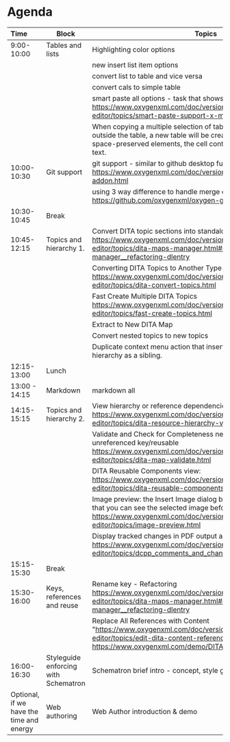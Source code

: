# Agenda

| Time | Block | Topics |
|:------|-------|--------|
| 9:00-10:00 | Tables and lists | Highlighting color options |
||| new insert list item options |
||| convert list to table and vice versa |
||| convert cals to simple table |
||| smart paste all options - task that shows every option https://www.oxygenxml.com/doc/versions/21.1/ug-editor/topics/smart-paste-support-x-modes2.html |
| | | When copying a multiple selection of table cells and pasting them outside the table, a new table will be created. When pasting into space-preserved elements, the cell content will be pasted as plain text. |
| 10:00-10:30 | Git support | git support - similar to github desktop functions https://www.oxygenxml.com/doc/versions/21.1/ug-editor/topics/git-addon.html|
||| using 3 way difference to handle merge conflicts in Oxygen https://github.com/oxygenxml/oxygen-git-plugin | 
| 10:30-10:45 | Break | |
| 10:45-12:15 | Topics and hierarchy 1. | Convert DITA topic sections into standalone topics. https://www.oxygenxml.com/doc/versions/20.0/ug-editor/topics/dita-maps-manager.html#dita-maps-manager__refactoring-dlentry |
||| Converting DITA Topics to Another Type https://www.oxygenxml.com/doc/versions/19.1/ug-editor/topics/dita-convert-topics.html|
||| Fast Create Multiple DITA Topics https://www.oxygenxml.com/doc/versions/19.1/ug-editor/topics/fast-create-topics.html |
||| Extract to New DITA Map |
||| Convert nested topics to new topics |
||| Duplicate context menu action that inserts a copy of a topic into the hierarchy as a sibling. |
| 12:15-13:00 | Lunch |  
| 13:00 - 14:15 | Markdown | markdown all  |
| 14:15-15:15 | Topics and hierarchy 2. | View hierarchy or reference dependencies in DITA resources. https://www.oxygenxml.com/doc/versions/21.1/ug-editor/topics/dita-resource-hierarchy-view.html |
||| Validate and Check for Completeness new options - report unreferenced key/reusable https://www.oxygenxml.com/doc/versions/20.0/ug-editor/topics/dita-map-validate.html |
||| DITA Reusable Components view: https://www.oxygenxml.com/doc/versions/19.1/ug-editor/topics/dita-reusable-components-view.html |
||| Image preview: the Insert Image dialog box includes a preview box so that you can see the selected image before clicking Insert. https://www.oxygenxml.com/doc/versions/19.1/ug-editor/topics/image-preview.html |
||| Display tracked changes in PDF output and comments. https://www.oxygenxml.com/doc/versions/21.1/ug-editor/topics/dcpp_comments_and_change_tracking.html |
| 15:15-15:30 | Break |  |
| 15:30-16:00 | Keys, references and reuse | Rename key - Refactoring https://www.oxygenxml.com/doc/versions/20.0/ug-editor/topics/dita-maps-manager.html#dita-maps-manager__refactoring-dlentry |
||| Replace All References with Content "https://www.oxygenxml.com/doc/versions/19.1/ug-editor/topics/edit-dita-content-reference.html https://www.oxygenxml.com/demo/DITA_Reusable_Components.html"|
| 16:00-16:30 | Styleguide enforcing with Schematron | Schematron brief intro - concept, style guide enforcement  |
| Optional, if we have the time and energy | Web authoring | Web Author introduction & demo  |
